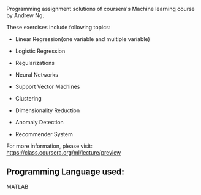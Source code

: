 Programming assignment solutions of coursera's Machine learning course by Andrew Ng.

These exercises include following topics:
* Linear Regression(one variable and multiple variable)

* Logistic Regression

* Regularizations 

* Neural Networks 

* Support Vector Machines 

* Clustering 

* Dimensionality Reduction

* Anomaly Detection

* Recommender System 

For more information, please visit:
https://class.coursera.org/ml/lecture/preview

## Programming Language used:
MATLAB
